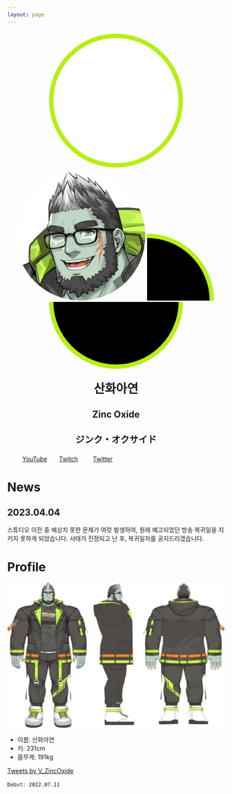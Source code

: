 ```yaml
---
layout: page
---
```


<div class="profile-picture-parent" style="text-align: center;">
       <svg class="profile-picture-background" height="320px" width="320px">
           <circle cx="160" cy="160" r="150" stroke="#B6EF13" fill="#fff" stroke-width="10px"></circle>
       </svg>
       <img
       class="profile-picture-character""
       style="
              width: 300px;
              height: 300px;
              border-radius: 50%;"
       src="resources/profile_wink.png"
       alt="profile picture">
       <svg class="profile-picture-border" height="160px" width="160px" style="top:0px; left:160px;">
           <circle cx="0" cy="160" r="150" stroke="#B6EF13" fill-opacity:"0%" stroke-width="10px"></circle>
       </svg>
       <svg class="profile-picture-border" height="160px" width="320px" style="top:160px; left:0px">
           <circle cx="160" cy="0" r="150" stroke="#B6EF13" fill-opacity:"0%" stroke-width="10px"></circle>
       </svg>
       <br>
       <h1 style="margin-top: 1rem; font-weight: 900;" >산화아연</h1>
       <h2 style="font-weight: 700;">Zinc Oxide</h2>
       <h2 style="font-weight: 700;">ジンク・オクサイド</h2>     
</div>

<a class="btn btn-link btn-lg btn-block btn-youtube-red" href="https://youtube.com/ZincOxide" type="button">
       <img src="/resources/youtube_logo_white.svg" style="height:100%; max-height:1.4em; margin-right:0.5em;">YouTube</a>
<a class="btn btn-link btn-lg btn-block btn-twitch-purple" href="https://twitch.tv/v_zincoxide" type="button">
       <img src="/resources/TwitchGlitchWhite.svg" style="height:100%; max-height:1.4em; margin-right:0.5em;">Twitch</a>
<a class="btn btn-link btn-lg btn-block btn-twitter-blue" href="https://twitter.com/V_ZincOxide" type="button">
       <img src="resources/twitter_logo_white.svg" style="height:100%; max-height:1.4em; margin-right:0.5em;">Twitter</a>

# News
## 2023.04.04
스튜디오 이전 중 예상치 못한 문제가 여럿 발생하여, 원래 예고되었던 방송 복귀일을 지키지 못하게 되었습니다.
사태가 진정되고 난 후, 복귀일자를 공지드리겠습니다.


# Profile
![산화아연의 앞, 옆, 뒤 삼면도](resources/3view.png)
* 이름: 산화아연
* 키: 231cm
* 몸무게: 191kg

<a class="twitter-timeline" data-height="500" data-dnt="true" href="https://twitter.com/V_ZincOxide?ref_src=twsrc%5Etfw">Tweets by V_ZincOxide</a> <script async src="https://platform.twitter.com/widgets.js" charset="utf-8"></script>

`Debut: 2022.07.11`
